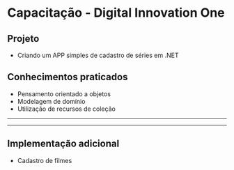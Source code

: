 # Capacitação - Digital Innovation One

## Projeto

- Criando um APP simples de cadastro de séries em .NET

## Conhecimentos praticados

- Pensamento orientado a objetos
- Modelagem de domínio
- Utilização de recursos de coleção

***
***

## Implementação adicional

- Cadastro de filmes
